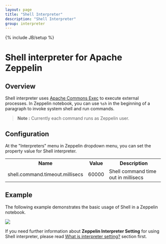 ```yaml
---
layout: page
title: "Shell Interpreter"
description: "Shell Interpreter"
group: interpreter
---
```

{% include JB/setup %}

# Shell interpreter for Apache Zeppelin

<div id="toc"></div>

## Overview
Shell interpreter uses [Apache Commons Exec](https://commons.apache.org/proper/commons-exec) to execute external processes. 
In Zeppelin notebook, you can use ` %sh ` in the beginning of a paragraph to invoke system shell and run commands.

> **Note :** Currently each command runs as Zeppelin user.

## Configuration
At the "Interpreters" menu in Zeppelin dropdown menu, you can set the property value for Shell interpreter.

<table class="table-configuration">
  <tr>
    <th>Name</th>
    <th>Value</th>
    <th>Description</th>
  </tr>
  <tr>
    <td>shell.command.timeout.millisecs</td>
    <td>60000</td>
    <td>Shell command time out in millisecs</td>
  </tr>
</table>

## Example
The following example demonstrates the basic usage of Shell in a Zeppelin notebook.

<img src="{{BASE_PATH}}/assets/themes/zeppelin/img/docs-img/shell-example.png" />

If you need further information about **Zeppelin Interpreter Setting** for using Shell interpreter, please read [What is interpreter setting?](../manual/interpreters.html#what-is-interpreter-setting) section first.